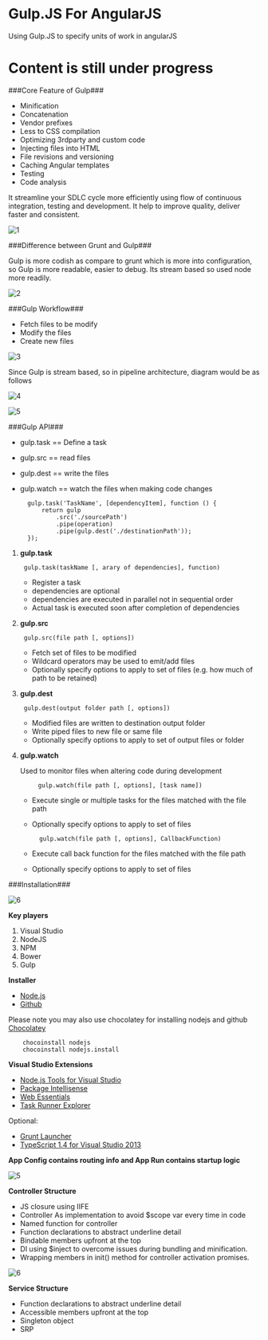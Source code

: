 # Gulp.JS For AngularJS
Using Gulp.JS to specify units of work in angularJS

# Content is still under progress

###Core Feature of Gulp###
- Minification
- Concatenation
- Vendor prefixes
- Less to CSS compilation
- Optimizing 3rdparty and custom code
- Injecting files into HTML
- File revisions and versioning
- Caching Angular templates
- Testing
- Code analysis

It streamline your SDLC cycle more efficiently using flow of continuous integration, testing and development. It help to improve quality, deliver faster and consistent. 

![1](https://cloud.githubusercontent.com/assets/10474169/11699271/387c7ba2-9e89-11e5-8feb-1134d25725af.png)

###Difference between Grunt and Gulp###

Gulp is more codish as compare to grunt which is more into configuration, so Gulp is more readable, easier to debug. Its stream based so used node more readily. 

![2](https://cloud.githubusercontent.com/assets/10474169/11699406/d05a0174-9e89-11e5-8748-75b5ad4bae43.png)

###Gulp Workflow###

- Fetch files to be modify
- Modify the files
- Create new files

![3](https://cloud.githubusercontent.com/assets/10474169/11700170/ea842c06-9e8d-11e5-93c3-c02add86dff4.png)

Since Gulp is stream based, so in pipeline architecture, diagram would be as follows

![4](https://cloud.githubusercontent.com/assets/10474169/11700250/57430c2c-9e8e-11e5-82cc-a6ff65e6b75f.png)

![5](https://cloud.githubusercontent.com/assets/10474169/11700307/b65be634-9e8e-11e5-970d-f3f304641a14.png)

###Gulp API###

- gulp.task == Define a task
- gulp.src == read files
- gulp.dest == write the files
- gulp.watch == watch the files when making code changes

		gulp.task('TaskName', [dependencyItem], function () {
			return gulp
				.src('./sourcePath')
				.pipe(operation)
				.pipe(gulp.dest('./destinationPath'));
		});

1. **gulp.task**

		gulp.task(taskName [, arary of dependencies], function)
	
	- Register a task
	- dependencies are optional
	- dependencies are executed in parallel not in sequential order
	- Actual task is executed soon after completion of dependencies

2. **gulp.src**

		gulp.src(file path [, options])
	
	- Fetch set of files to be modified
	- Wildcard operators may be used to emit/add files
	- Optionally specify options to apply to set of files (e.g. how much of path to be retained)

3. **gulp.dest**

		gulp.dest(output folder path [, options])
	
	- Modified files are written to destination output folder
	- Write piped files to new file or same file
	- Optionally specify options to apply to set of output files or folder
	
4. **gulp.watch**

	Used to monitor files when altering code during development

			gulp.watch(file path [, options], [task name])
	
	- Execute single or multiple tasks for the files matched with the file path
	- Optionally specify options to apply to set of files
	
			gulp.watch(file path [, options], CallbackFunction)
	
	- Execute call back function for the files matched with the file path
	- Optionally specify options to apply to set of files

###Installation###

![6](https://cloud.githubusercontent.com/assets/10474169/11702361/b1640cb2-9e9b-11e5-994a-b1c3b4cda471.png)

**Key players**

1. Visual Studio
2. NodeJS
3. NPM
4. Bower
5. Gulp

**Installer**

- [Node.js](https://nodejs.org/en/)
- [Github](https://git-scm.com/download/win)

Please note you may also use chocolatey for installing nodejs and github
[Chocolatey](https://chocolatey.org/)

		chocoinstall nodejs
		chocoinstall nodejs.install

**Visual Studio Extensions**

- [Node.js Tools for Visual Studio](https://www.visualstudio.com/features/node-js-vs)
- [Package Intellisense](https://visualstudiogallery.msdn.microsoft.com/65748cdb-4087-497e-a394-2e3449c8e61e)
- [Web Essentials](http://vswebessentials.com/)
- [Task Runner Explorer](https://visualstudiogallery.msdn.microsoft.com/8e1b4368-4afb-467a-bc13-9650572db708)

Optional:
- [Grunt Launcher](https://visualstudiogallery.msdn.microsoft.com/dcbc5325-79ef-4b72-960e-0a51ee33a0ff)
- [TypeScript 1.4 for Visual Studio 2013](https://visualstudiogallery.msdn.microsoft.com/2d42d8dc-e085-45eb-a30b-3f7d50d55304)



**App Config contains routing info and App Run contains startup logic**

![5](https://cloud.githubusercontent.com/assets/10474169/11671602/2f3e3e46-9dcf-11e5-9d53-8ddc3bfb8552.png)

**Controller Structure**
-	JS closure using IIFE
-	Controller As implementation to avoid $scope var every time in code
-	Named function for controller
-	Function declarations to abstract underline detail
-	Bindable members upfront at the top
-	DI using $inject to overcome issues during bundling and minification.
-	Wrapping members in init() method for controller activation promises. 

![6](https://cloud.githubusercontent.com/assets/10474169/11671695/c560afa8-9dcf-11e5-861f-92a96d44f70f.png)

**Service Structure**
-	Function declarations to abstract underline detail
-	Accessible members upfront at the top
-	Singleton object
-	SRP



